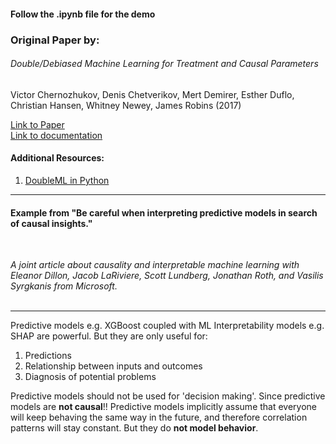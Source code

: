 #### Follow the .ipynb file for the demo

### Original Paper by: 
###### Double/Debiased Machine Learning for Treatment and Causal Parameters
Victor Chernozhukov, Denis Chetverikov, Mert Demirer, Esther Duflo, Christian Hansen, Whitney Newey, James Robins (2017)

[Link to Paper](https://arxiv.org/abs/1608.00060)
<br>
[Link to documentation](https://docs.doubleml.org/stable/guide/basics.html)

#### Additional Resources:
1. [DoubleML in Python](http://aeturrell.com/2018/02/10/econometrics-in-python-partI-ML/)

---


#### Example from "Be careful when interpreting predictive models in search of causal insights."
<br>

*A joint article about causality and interpretable machine learning with Eleanor Dillon, Jacob LaRiviere, Scott Lundberg, Jonathan Roth, and Vasilis Syrgkanis from Microsoft.*
<br>
<br>

---


Predictive models e.g. XGBoost coupled with ML Interpretability models e.g. SHAP are powerful. But they are only useful for:
1. Predictions
2. Relationship between inputs and outcomes
3. Diagnosis of potential problems

Predictive models should not be used for 'decision making'. Since predictive models are **not causal**!!
Predictive models implicitly assume that everyone will keep behaving the same way in the future, and therefore correlation patterns will stay constant. But they do **not model behavior**.



